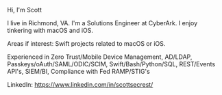 Hi, I'm Scott

I live in Richmond, VA. I'm a Solutions Engineer at CyberArk. I enjoy tinkering with macOS and iOS.

Areas if interest: Swift projects related to macOS or iOS.

Experienced in Zero Trust/Mobile Device Management, AD/LDAP, Passkeys/oAuth/SAML/ODIC/SCIM, Swift/Bash/Python/SQL, REST/Events API's, SIEM/BI, Compliance with Fed RAMP/STIG's

LinkedIn: https://www.linkedin.com/in/scottsecrest/
